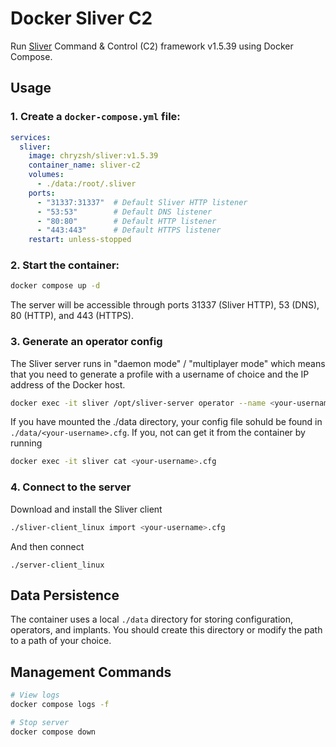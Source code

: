 # Docker Sliver C2

Run [Sliver](https://github.com/BishopFox/sliver) Command & Control (C2) framework v1.5.39 using Docker Compose.

## Usage

### 1. Create a `docker-compose.yml` file:

```yaml
services:
  sliver:
    image: chryzsh/sliver:v1.5.39
    container_name: sliver-c2
    volumes:
      - ./data:/root/.sliver
    ports:
      - "31337:31337"  # Default Sliver HTTP listener
      - "53:53"        # Default DNS listener
      - "80:80"        # Default HTTP listener
      - "443:443"      # Default HTTPS listener
    restart: unless-stopped
```

### 2. Start the container:
```bash
docker compose up -d
```

The server will be accessible through ports 31337 (Sliver HTTP), 53 (DNS), 80 (HTTP), and 443 (HTTPS).

### 3. Generate an operator config

The Sliver server runs in "daemon mode" / "multiplayer mode" which means that you need to generate a profile with a username of choice and the IP address of the Docker host.

```bash
docker exec -it sliver /opt/sliver-server operator --name <your-username> --lhost <Docker host IP>
```

If you have mounted the ./data directory, your config file sohuld be found in `./data/<your-username>.cfg`. If you, not can get it from the container by running

```bash
docker exec -it sliver cat <your-username>.cfg
```

### 4. Connect to the server

Download and install the Sliver client

```bash
./sliver-client_linux import <your-username>.cfg
```

And then connect

```
./server-client_linux
```


## Data Persistence

The container uses a local `./data` directory for storing configuration, operators, and implants. You should create this directory or modify the path to a path of your choice.


## Management Commands

```bash
# View logs
docker compose logs -f

# Stop server
docker compose down
```